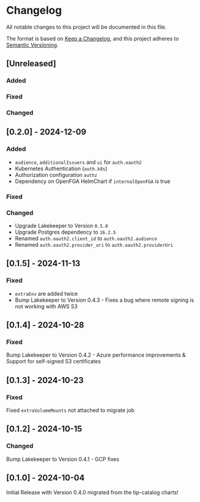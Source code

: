 # Changelog

All notable changes to this project will be documented in this file.

The format is based on [Keep a Changelog](https://keepachangelog.com/en/1.1.0/),
and this project adheres to [Semantic Versioning](https://semver.org/spec/v2.0.0.html).

## [Unreleased]

### Added

### Fixed


### Changed


## [0.2.0] - 2024-12-09

### Added
* `audience`, `additionalIssuers` and `ui` for `auth.oauth2`
* Kubernetes Authentication (`auth.k8s`)
* Authorization configuration `authz`
* Dependency on OpenFGA HelmChart if `internalOpenFGA` is true

### Fixed

### Changed
* Upgrade Lakekeeper to Version `0.5.0`
* Upgrade Postgres dependency to `16.2.5`
* Renamed `auth.oauth2.client_id` to `auth.oauth2.audience`
* Renamed `auth.oauth2.provider_uri` to `auth.oauth2.providerUri`


## [0.1.5] - 2024-11-13

### Fixed
* `extraEnv` are added twice
* Bump Lakekeeper to Version 0.4.3 - Fixes a bug where remote signing is not working with AWS S3


## [0.1.4] - 2024-10-28

### Fixed
Bump Lakekeeper to Version 0.4.2 - Azure performance improvements & Support for self-signed S3 certificates

## [0.1.3] - 2024-10-23

### Fixed
Fixed `extraVolumeMounts` not attached to migrate job

## [0.1.2] - 2024-10-15

### Changed
Bump Lakekeeper to Version 0.4.1 - GCP fixes

## [0.1.0] - 2024-10-04

Initial Release with Version 0.4.0 migrated from the tip-catalog charts!

